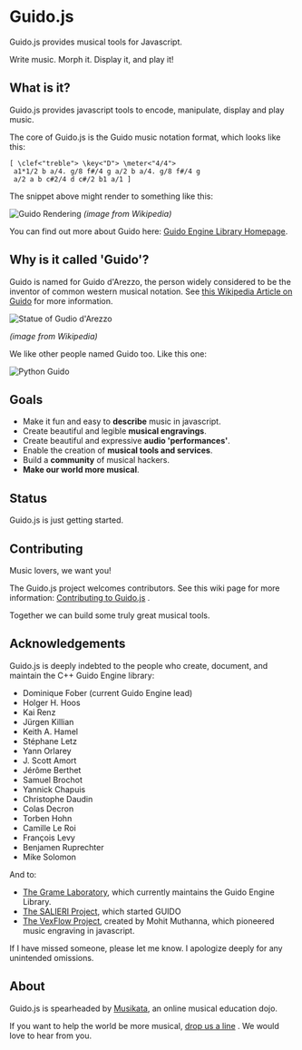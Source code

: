 Guido.js
========

Guido.js provides musical tools for Javascript. 

Write music. Morph it. Display it, and play it!

## What is it?

Guido.js provides javascript tools to encode, manipulate, display and play music.

The core of Guido.js is the Guido music notation format, which looks like this: 

    [ \clef<"treble"> \key<"D"> \meter<"4/4">
     a1*1/2 b a/4. g/8 f#/4 g a/2 b a/4. g/8 f#/4 g
     a/2 a b c#2/4 d c#/2 b1 a/1 ]

The snippet above might render to something like this:

![Guido Rendering](http://upload.wikimedia.org/wikipedia/en/8/84/GUIDO_music_notation_basic_example.gif)
_(image from Wikipedia)_
 
You can find out more about Guido here: [Guido Engine Library Homepage](http://guidolib.sourceforge.net/).

## Why is it called 'Guido'?

Guido is named for Guido d'Arezzo, the person widely considered to be the inventor of common western musical notation. See [this Wikipedia Article on Guido](http://en.wikipedia.org/wiki/Guido_of_Arezzo) for more information.

![Statue of Gudio d'Arezzo](http://upload.wikimedia.org/wikipedia/commons/thumb/2/2b/Statue_of_Guido_of_Arezzo.jpg/119px-Statue_of_Guido_of_Arezzo.jpg)

_(image from Wikipedia)_

We like other people named Guido too. Like this one:

![Python Guido](http://upload.wikimedia.org/wikipedia/commons/thumb/6/66/Guido_van_Rossum_OSCON_2006.jpg/160px-Guido_van_Rossum_OSCON_2006.jpg)

## Goals
- Make it fun and easy to **describe** music in javascript.
- Create beautiful and legible **musical engravings**.
- Create beautiful and expressive **audio 'performances'**.
- Enable the creation of **musical tools and services**.
- Build a **community** of musical hackers.
- **Make our world more musical**.

## Status
Guido.js is just getting started.

## Contributing
Music lovers, we want you! 

The Guido.js project welcomes contributors.  See this wiki page for more information: [Contributing to Guido.js](http://github.com/musikata/guido.js/wiki/Contributing-to-Guido.js) .

Together we can build some truly great musical tools.

## Acknowledgements
Guido.js is deeply indebted to the people who create, document, and maintain the C++ Guido Engine library:

- Dominique Fober (current Guido Engine lead)
- Holger H. Hoos
- Kai Renz
- Jürgen Killian
- Keith A. Hamel
- Stéphane Letz
- Yann Orlarey
- J. Scott Amort
- Jérôme Berthet
- Samuel Brochot
- Yannick Chapuis
- Christophe Daudin
- Colas Decron
- Torben Hohn
- Camille Le Roi
- François Levy 
- Benjamen Ruprechter
- Mike Solomon

And to:
- [The Grame Laboratory](http://www.grame.fr/), which currently maintains the Guido Engine Library.
- [The SALIERI Project](http://www.salieri.org/), which started GUIDO
- [The VexFlow Project](http://vexflow.com/), created by Mohit Muthanna, which pioneered music engraving in javascript.

If I have missed someone, please let me know. I apologize deeply for any unintended omissions.

## About
Guido.js is spearheaded by [Musikata](http://musikata.com), an online musical education dojo.

If you want to help the world be more musical, [drop us a line](http://musikata.com/contact.html) . We would love to hear from you.
